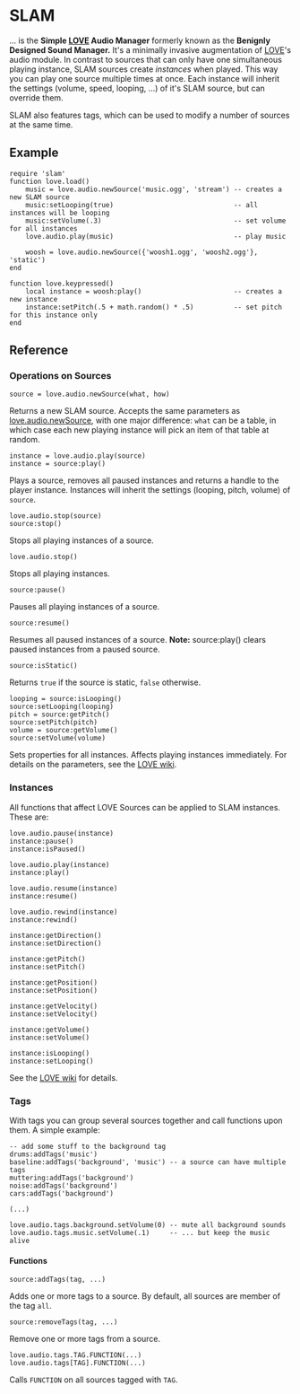 SLAM
====
... is the **Simple [LOVE] Audio Manager** formerly known as the **Benignly
Designed Sound Manager.** It's a minimally invasive augmentation of [LOVE]'s
audio module. In contrast to sources that can only have one simultaneous
playing instance, SLAM sources create *instances* when played. This way you can
play one source multiple times at once. Each instance will inherit the settings
(volume, speed, looping, ...) of it's SLAM source, but can override them.

SLAM also features tags, which can be used to modify a number of sources at the
same time.

Example
-------

    require 'slam'
    function love.load()
        music = love.audio.newSource('music.ogg', 'stream') -- creates a new SLAM source
        music:setLooping(true)                              -- all instances will be looping
        music:setVolume(.3)                                 -- set volume for all instances
        love.audio.play(music)                              -- play music
        
        woosh = love.audio.newSource({'woosh1.ogg', 'woosh2.ogg'}, 'static')
    end
    
    function love.keypressed()
        local instance = woosh:play()                       -- creates a new instance
        instance:setPitch(.5 + math.random() * .5)          -- set pitch for this instance only
    end


Reference
---------

### Operations on Sources

    source = love.audio.newSource(what, how)

Returns a new SLAM source. Accepts the same parameters as
[love.audio.newSource](http://love2d.org/wiki/love.audio.newSource), with one
major difference: `what` can be a table, in which case each new playing
instance will pick an item of that table at random.


    instance = love.audio.play(source)
    instance = source:play()

Plays a source, removes all paused instances and returns a handle to the player
instance. Instances will inherit the settings (looping, pitch, volume) of
`source`.


    love.audio.stop(source)
    source:stop()

Stops all playing instances of a source.


    love.audio.stop()

Stops all playing instances.


    source:pause()

Pauses all playing instances of a source.


    source:resume()

Resumes all paused instances of a source. **Note:** source:play() clears paused
instances from a paused source.


    source:isStatic()

Returns `true` if the source is static, `false` otherwise.


    looping = source:isLooping()
    source:setLooping(looping)
    pitch = source:getPitch()
    source:setPitch(pitch)
    volume = source:getVolume()
    source:setVolume(volume)

Sets properties for all instances. Affects playing instances immediately. For
details on the parameters, see the [LOVE wiki](http://love2d.org/wiki/Source).


### Instances

All functions that affect LOVE Sources can be applied to SLAM instances. These
are:

    love.audio.pause(instance)
    instance:pause()
    instance:isPaused()
    
    love.audio.play(instance)
    instance:play()
    
    love.audio.resume(instance)
    instance:resume()
    
    love.audio.rewind(instance)
    instance:rewind()
    
    instance:getDirection()
    instance:setDirection()
    
    instance:getPitch()
    instance:setPitch()
    
    instance:getPosition()
    instance:setPosition()
    
    instance:getVelocity()
    instance:setVelocity()
    
    instance:getVolume()
    instance:setVolume()
    
    instance:isLooping()
    instance:setLooping()

See the [LOVE wiki](http://love2d.org/wiki/Source) for details.


### Tags

With tags you can group several sources together and call functions upon them.
A simple example:

    -- add some stuff to the background tag
    drums:addTags('music')
    baseline:addTags('background', 'music') -- a source can have multiple tags
    muttering:addTags('background')
    noise:addTags('background')
    cars:addTags('background')
    
    (...)
    
    love.audio.tags.background.setVolume(0) -- mute all background sounds
    love.audio.tags.music.setVolume(.1)     -- ... but keep the music alive


#### Functions

    source:addTags(tag, ...)

Adds one or more tags to a source. By default, all sources are member of the
tag `all`.


    source:removeTags(tag, ...)

Remove one or more tags from a source.


    love.audio.tags.TAG.FUNCTION(...)
    love.audio.tags[TAG].FUNCTION(...)

Calls `FUNCTION` on all sources tagged with `TAG`.


[LOVE]: http://love2d.org